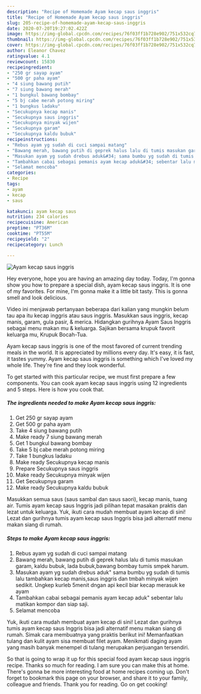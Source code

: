 ```yaml
---
description: "Recipe of Homemade Ayam kecap saus inggris"
title: "Recipe of Homemade Ayam kecap saus inggris"
slug: 205-recipe-of-homemade-ayam-kecap-saus-inggris
date: 2020-07-20T19:27:02.422Z
image: https://img-global.cpcdn.com/recipes/76f03ff1b728e902/751x532cq70/ayam-kecap-saus-inggris-foto-resep-utama.jpg
thumbnail: https://img-global.cpcdn.com/recipes/76f03ff1b728e902/751x532cq70/ayam-kecap-saus-inggris-foto-resep-utama.jpg
cover: https://img-global.cpcdn.com/recipes/76f03ff1b728e902/751x532cq70/ayam-kecap-saus-inggris-foto-resep-utama.jpg
author: Eleanor Chavez
ratingvalue: 4.1
reviewcount: 15830
recipeingredient:
- "250 gr sayap ayam"
- "500 gr paha ayam"
- "4 siung bawang putih"
- "7 siung bawang merah"
- "1 bungkul bawang bombay"
- "5 bj cabe merah potong miring"
- "1 bungkus ladaku"
- "Secukupnya kecap manis"
- "Secukupnya saus inggris"
- "Secukupnya minyak wijen"
- "Secukupnya garam"
- "Secukupnya kaldu bubuk"
recipeinstructions:
- "Rebus ayam yg sudah di cuci sampai matang"
- "Bawang merah, bawang putih di geprek halus lalu di tumis masukan garam, kaldu bubuk, lada bubuk,bawang bombay tumis smpek harum."
- "Masukan ayam yg sudah drebus aduk&#34; sama bumbu yg sudah di tumis lalu tambahkan kecap manis,saus inggris dan tmbah minyak wijen sedikit. Ungkep kurleb 5menit dngan api kecil biar kecap merasuk ke ayam"
- "Tambahkan cabai sebagai pemanis ayam kecap aduk&#34; sebentar lalu matikan kompor dan siap saji."
- "Selamat mencoba"
categories:
- Recipe
tags:
- ayam
- kecap
- saus

katakunci: ayam kecap saus 
nutrition: 234 calories
recipecuisine: American
preptime: "PT36M"
cooktime: "PT55M"
recipeyield: "2"
recipecategory: Lunch

---
```



![Ayam kecap saus inggris](https://img-global.cpcdn.com/recipes/76f03ff1b728e902/751x532cq70/ayam-kecap-saus-inggris-foto-resep-utama.jpg)

Hey everyone, hope you are having an amazing day today. Today, I'm gonna show you how to prepare a special dish, ayam kecap saus inggris. It is one of my favorites. For mine, I'm gonna make it a little bit tasty. This is gonna smell and look delicious.

Video ini menjawab pertanyaan beberapa dari kalian yang mungkin belum tau apa itu kecap inggris atau saus inggris. Masukkan saus inggris, kecap manis, garam, gula pasir, &amp; merica. Hidangkan gurihnya Ayam Saus Inggris sebagai menu makan mu &amp; keluarga. Sajikan bersama krupuk favorit keluarga mu, Krupuk Bocah-Tua.

Ayam kecap saus inggris is one of the most favored of current trending meals in the world. It is appreciated by millions every day. It's easy, it is fast, it tastes yummy. Ayam kecap saus inggris is something which I've loved my whole life. They're fine and they look wonderful.


To get started with this particular recipe, we must first prepare a few components. You can cook ayam kecap saus inggris using 12 ingredients and 5 steps. Here is how you cook that.

<!--inarticleads1-->

##### The ingredients needed to make Ayam kecap saus inggris:

1. Get 250 gr sayap ayam
1. Get 500 gr paha ayam
1. Take 4 siung bawang putih
1. Make ready 7 siung bawang merah
1. Get 1 bungkul bawang bombay
1. Take 5 bj cabe merah potong miring
1. Take 1 bungkus ladaku
1. Make ready Secukupnya kecap manis
1. Prepare Secukupnya saus inggris
1. Make ready Secukupnya minyak wijen
1. Get Secukupnya garam
1. Make ready Secukupnya kaldu bubuk


Masukkan semua saus (saus sambal dan saus saori), kecap manis, tuang air. Tumis ayam kecap saus Inggris jadi pilihan tepat masakan praktis dan lezat untuk keluarga. Yuk, ikuti cara mudah membuat ayam kecap di sini! Lezat dan gurihnya tumis ayam kecap saus Inggris bisa jadi alternatif menu makan siang di rumah. 

<!--inarticleads2-->

##### Steps to make Ayam kecap saus inggris:

1. Rebus ayam yg sudah di cuci sampai matang
1. Bawang merah, bawang putih di geprek halus lalu di tumis masukan garam, kaldu bubuk, lada bubuk,bawang bombay tumis smpek harum.
1. Masukan ayam yg sudah drebus aduk&#34; sama bumbu yg sudah di tumis lalu tambahkan kecap manis,saus inggris dan tmbah minyak wijen sedikit. Ungkep kurleb 5menit dngan api kecil biar kecap merasuk ke ayam
1. Tambahkan cabai sebagai pemanis ayam kecap aduk&#34; sebentar lalu matikan kompor dan siap saji.
1. Selamat mencoba


Yuk, ikuti cara mudah membuat ayam kecap di sini! Lezat dan gurihnya tumis ayam kecap saus Inggris bisa jadi alternatif menu makan siang di rumah. Simak cara membuatnya yang praktis berikut ini! Memanfaatkan tulang dan kulit ayam sisa membuat filet ayam. Menikmati daging ayam yang masih banyak menempel di tulang merupakan perjuangan tersendiri. 

So that is going to wrap it up for this special food ayam kecap saus inggris recipe. Thanks so much for reading. I am sure you can make this at home. There's gonna be more interesting food at home recipes coming up. Don't forget to bookmark this page on your browser, and share it to your family, colleague and friends. Thank you for reading. Go on get cooking!
